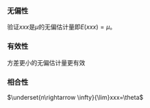 ### 无偏性

验证$xxx$是$\mu$的无偏估计量即$E(xxx)=\mu$。

### 有效性

方差更小的无偏估计量更有效

### 相合性

$\underset{n\rightarrow \infty}{\lim}xxx=\theta$

 